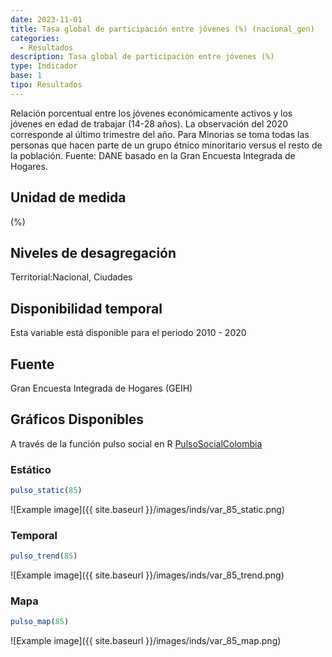 ```yaml
---
date: 2023-11-01
title: Tasa global de participación entre jóvenes (%) (nacional_gen)
categories:
  - Resultados
description: Tasa global de participación entre jóvenes (%)
type: Indicador
base: 1
tipo: Resultados
--- 
```


Relación porcentual entre los jóvenes económicamente activos y los jóvenes en edad de trabajar (14-28 años). La observación del 2020 corresponde al último trimestre del año. Para Minorias se toma todas las personas que hacen parte de un grupo étnico minoritario versus el resto de la población.
Fuente: DANE basado en la Gran Encuesta Integrada de Hogares.

## Unidad de medida
(%)

## Niveles de desagregación
Territorial:Nacional, Ciudades

## Disponibilidad temporal
Esta variable está disponible para el periodo 2010 - 2020

## Fuente
Gran Encuesta Integrada de Hogares (GEIH)

## Gráficos Disponibles

A través de la función pulso social en R [PulsoSocialColombia](https://github.com/pulsosocialcolombia/PulsoSocialColombia)

### Estático

``` R
pulso_static(85)
```

![Example image]({{ site.baseurl }}/images/inds/var_85_static.png)

### Temporal

``` R
pulso_trend(85)
```

![Example image]({{ site.baseurl }}/images/inds/var_85_trend.png)

### Mapa

``` R
pulso_map(85)
```

![Example image]({{ site.baseurl }}/images/inds/var_85_map.png)